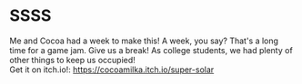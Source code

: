 # SSSS
Me and Cocoa had a week to make this! A week, you say? That's a long time for a game jam. Give us a break!
As college students, we had plenty of other things to keep us occupied!  
Get it on itch.io!: https://cocoamilka.itch.io/super-solar

